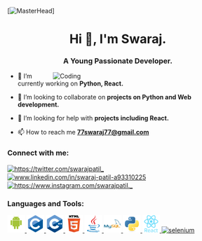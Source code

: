 [![MasterHead](https://encrypted-tbn0.gstatic.com/images?q=tbn:ANd9GcTcvsThLV52Su3sL7uGWboTRl-fdmfENOq0Ww&usqp=CAU)]
<h1 align="center">Hi 👋, I'm Swaraj.</h1>
<h3 align="center">A Young Passionate Developer.</h3>
<img align="right" alt="Coding" width="400" src="https://res.cloudinary.com/dk-find-out/image/upload/q_80,c_lpad,h_760,w_1380,f_auto/DK_code_afro_yawhdn.jpg">

- 🔭 I’m currently working on **Python, React.**

- 👯 I’m looking to collaborate on **projects on Python and Web development.**

- 🤝 I’m looking for help with **projects including React.**

- 📫 How to reach me **77swaraj77@gmail.com**

<h3 align="left">Connect with me:</h3>
<p align="left">
<a href="https://twitter.com/https://twitter.com/swarajpatil_" target="blank"><img align="center" src="https://raw.githubusercontent.com/rahuldkjain/github-profile-readme-generator/master/src/images/icons/Social/twitter.svg" alt="https://twitter.com/swarajpatil_" height="30" width="40" /></a>
<a href="https://linkedin.com/in/www.linkedin.com/in/swaraj-patil-a93310225" target="blank"><img align="center" src="https://raw.githubusercontent.com/rahuldkjain/github-profile-readme-generator/master/src/images/icons/Social/linked-in-alt.svg" alt="www.linkedin.com/in/swaraj-patil-a93310225" height="30" width="40" /></a>
<a href="https://instagram.com/https://www.instagram.com/swarajpatil._" target="blank"><img align="center" src="https://raw.githubusercontent.com/rahuldkjain/github-profile-readme-generator/master/src/images/icons/Social/instagram.svg" alt="https://www.instagram.com/swarajpatil._" height="30" width="40" /></a>
</p>

<h3 align="left">Languages and Tools:</h3>
<p align="left"> <a href="https://developer.android.com" target="_blank" rel="noreferrer"> <img src="https://raw.githubusercontent.com/devicons/devicon/master/icons/android/android-original-wordmark.svg" alt="android" width="40" height="40"/> </a> <a href="https://www.cprogramming.com/" target="_blank" rel="noreferrer"> <img src="https://raw.githubusercontent.com/devicons/devicon/master/icons/c/c-original.svg" alt="c" width="40" height="40"/> </a> <a href="https://www.w3schools.com/cpp/" target="_blank" rel="noreferrer"> <img src="https://raw.githubusercontent.com/devicons/devicon/master/icons/cplusplus/cplusplus-original.svg" alt="cplusplus" width="40" height="40"/> </a> <a href="https://www.w3.org/html/" target="_blank" rel="noreferrer"> <img src="https://raw.githubusercontent.com/devicons/devicon/master/icons/html5/html5-original-wordmark.svg" alt="html5" width="40" height="40"/> </a> <a href="https://www.java.com" target="_blank" rel="noreferrer"> <img src="https://raw.githubusercontent.com/devicons/devicon/master/icons/java/java-original.svg" alt="java" width="40" height="40"/> </a> <a href="https://www.mysql.com/" target="_blank" rel="noreferrer"> <img src="https://raw.githubusercontent.com/devicons/devicon/master/icons/mysql/mysql-original-wordmark.svg" alt="mysql" width="40" height="40"/> </a> <a href="https://www.python.org" target="_blank" rel="noreferrer"> <img src="https://raw.githubusercontent.com/devicons/devicon/master/icons/python/python-original.svg" alt="python" width="40" height="40"/> </a> <a href="https://reactjs.org/" target="_blank" rel="noreferrer"> <img src="https://raw.githubusercontent.com/devicons/devicon/master/icons/react/react-original-wordmark.svg" alt="react" width="40" height="40"/> </a> <a href="https://www.selenium.dev" target="_blank" rel="noreferrer"> <img src="https://raw.githubusercontent.com/detain/svg-logos/780f25886640cef088af994181646db2f6b1a3f8/svg/selenium-logo.svg" alt="selenium" width="40" height="40"/> </a> </p>
